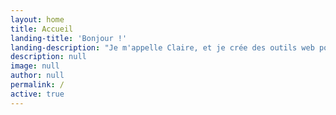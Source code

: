 ```yaml
---
layout: home
title: Accueil
landing-title: 'Bonjour !'
landing-description: "Je m'appelle Claire, et je crée des outils web pour façonner le monde qui vient."
description: null
image: null
author: null
permalink: /
active: true
---
```

